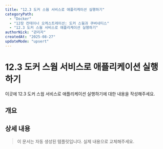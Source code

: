 ```yaml
---
title: "12.3 도커 스웜 서비스로 애플리케이션 실행하기"
categoryPath:
  - "Docker"
  - "12장 컨테이너 오케스트레이션: 도커 스웜과 쿠버네티스"
  - "12.3 도커 스웜 서비스로 애플리케이션 실행하기"
authorNick: "관리자"
createdAt: "2025-08-27"
updateMode: "upsert"
---
```


# 12.3 도커 스웜 서비스로 애플리케이션 실행하기

이곳에 12.3 도커 스웜 서비스로 애플리케이션 실행하기에 대한 내용을 작성해주세요.

## 개요

<!-- 내용을 작성해주세요 -->

## 상세 내용

<!-- 내용을 작성해주세요 -->

> 이 문서는 자동 생성된 템플릿입니다. 실제 내용으로 교체해주세요.
